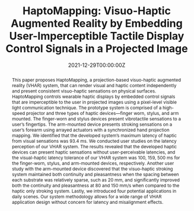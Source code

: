 ---
title: "HaptoMapping: Visuo-Haptic Augmented Reality by Embedding User-Imperceptible Tactile Display Control Signals in a Projected Image"
authors:
- Yamato Miyatake
- Takefumi Hiraki
- Daisuke Iwai
- Kosuke Sato

date: "2021-12-29T00:00:00Z"
doi: "10.1109/TVCG.2021.3136214"

# Schedule page publish date (NOT publication's date).
publishDate: "2021-12-29T00:00:00Z"

# Publication type.
# Legend: 0 = Uncategorized; 1 = Conference paper; 2 = Journal article;
# 3 = Preprint / Working Paper; 4 = Report; 5 = Book; 6 = Book section;
# 7 = Thesis; 8 = Patent
publication_types: ["2"]

# Publication name and optional abbreviated publication name.
publication: "IEEE Transactions of Visualization and Computer Graphics (TVCG)"
#publication_short: TVCG

abstract: This paper proposes HaptoMapping, a projection-based visuo-haptic augmented reality (VHAR) system, that can render visual and haptic content independently and present consistent visuo-haptic sensations on physical surfaces. HaptoMapping controls wearable haptic displays by embedded control signals that are imperceptible to the user in projected images using a pixel-level visible light communication technique. The prototype system is comprised of a high-speed projector and three types of haptic devices—finger worn, stylus, and arm mounted. The finger-worn and stylus devices present vibrotactile sensations to a user’s fingertips. The arm-mounted device presents stroking sensations on a user’s forearm using arrayed actuators with a synchronized hand projection mapping. We identified that the developed system’s maximum latency of haptic from visual sensations was 93.4 ms. We conducted user studies on the latency perception of our VHAR system. The results revealed that the developed haptic devices can present haptic sensations without user-perceivable latencies, and the visual-haptic latency tolerance of our VHAR system was 100, 159, 500 ms for the finger-worn, stylus, and arm-mounted devices, respectively. Another user study with the arm-mounted device discovered that the visuo-haptic stroking system maintained both continuity and pleasantness when the spacing between each substrate was relatively sparse, such as 20 mm, and significantly improved both the continuity and pleasantness at 80 and 150 mm/s when compared to the haptic only stroking system. Lastly, we introduced four potential applications in daily scenes. Our system methodology allows for a wide range of VHAR application design without concern for latency and misalignment effects.

# Summary. An optional shortened abstract.
summary: 
tags:
- "Journal paper"
featured: true
url_pdf: https://ieeexplore.ieee.org/document/9665216


# Featured image
# To use, add an image named `featured.jpg/png` to your page's folder. 


# Associated Projects (optional).
#   Associate this publication with one or more of your projects.
#   Simply enter your project's folder or file name without extension.
#   E.g. `internal-project` references `content/project/internal-project/index.md`.
#   Otherwise, set `projects: []`.
projects:
- HaptoMapping

# Slides (optional).
#   Associate this publication with Markdown slides.
#   Simply enter your slide deck's filename without extension.
#   E.g. `slides: "example"` references `content/slides/example/index.md`.
#   Otherwise, set `slides: ""`.
# slides: example
---